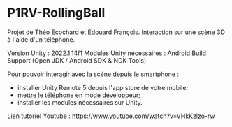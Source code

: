 # P1RV-RollingBall
Projet de Théo Ecochard et Edouard François. Interaction sur une scène 3D à l'aide d'un téléphone.

Version Unity : 2022.1.14f1
Modules Unity nécessaires : Android Build Support (Open JDK / Android SDK & NDK Tools)


Pour pouvoir interagir avec la scéne depuis le smartphone :

 - installer Unity Remote 5 depuis l'app store de votre mobile;
 - mettre le téléphone en mode développeur;
 - installer les modules nécessaires sur Unity.

Lien tutoriel Youtube : https://www.youtube.com/watch?v=VHkKzlzo-rw
